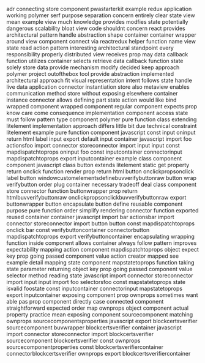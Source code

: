 adr connecting store component pwastarterkit example redux application working polymer serf purpose separation concern entirely clear state view mean example view much knowledge provides modfies state potentially dangerous scalability bloat view code shouldnt concern react provides architectural pattern handle abstraction shape container container wrapper around view component connect via reactredux helper function name view state read action pattern interesting architectural standpoint every responsibility properly distributed view receives prop may data callback function utilizes container selects retrieve data callback function state solely store data provide mechanism modify decided keep approach polymer project outofthebox tool provide abstraction implemented architectural approach fit visual representation intent follows state handle live data application connector instantiation store also metaview enables communication method store without exposing elsewhere container instance connector allows defining part state action would like bind wrapped component wrapped component regular component expects prop know care come consequence implementation component access state must follow pattern type component polymer pure function class extending litelement implementation approach differs little bit due technical constraint litelement example pure function component javascript const input oninput return html label input export default input container javascript import foo actionsfoo import connector storeconnector import input input const mapdispatchtoprops oninput foo const inputcontainer connectorinput mapdispatchtoprops export inputcontainer example class component component javascript class button extends litelement static get property return onclick function render prop return html button onclickpropsonclick label button windowcustomelementsdefinebuvverifybuttonraw button wrap verifybutton order plug container necessary tradeoff deal class component store connector function buttonwrapper prop return htmlbuvverifybuttonraw onclickpropsonclickbuvverifybuttonraw export buttonwrapper button encapsulate button define reusable component purpose pure function order simplify rendering connector function exported reused container container javascript import bar actionsbar import connector storeconnector import button button const mapdispatchtoprops onclick bar const verifybuttoncontainer connectorbutton mapdispatchtoprops export verifybuttoncontainer encapsulating wrapping function inside component allows container always follow pattern improves expectability mapping action component mapdispatchtoprops object expect key prop going passed component value action creator mapped see example detail mapping state component mapstatetoprops function taking state parameter returning object key prop going passed component value selector method reading state javascript import connector storeconnector import input input import foo selectorsfoo const mapstatetoprops state isvalid foostate const inputcontainer connectorinput mapstatetoprops export inputcontainer exposing component prop ownprops sometimes want able pas prop component directly case connected component straightforward expected order map ownprops object component actual property practice mean exposing component sourcecomponent matching ownprops sourcecomponentsproperties javascript export blockcertsverifier sourcecomponent buvwrapper blockcertsverifier container javascript import connector storeconnector import blockcertsverifier sourcecomponent blockcertsverifier const ownprops sourcecomponentproperties const blockcertsverifiercontainer connectorblockcertsverifier ownprops export blockcertsverifiercontainer